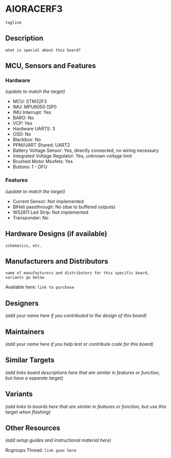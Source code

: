 # AIORACERF3

`tagline`

## Description

`what is special about this board?`

## MCU, Sensors and Features

### Hardware
_(update to match the target)_
  - MCU: STM32F3
  - IMU: MPU6050 (SPI)
  - IMU Interrupt: Yes
  - BARO: No
  - VCP: Yes
  - Hardware UARTS: 3
  - OSD: No
  - Blackbox: No
  - PPM/UART Shared: UART2
  - Battery Voltage Sensor: Yes, directly connected, no wiring necessary
  - Integrated Voltage Regulator: Yes, unknown voltage limit
  - Brushed Motor Mosfets: Yes
  - Buttons: 1 - DFU

### Features
_(update to match the target)_
  - Current Sensor: Not implemented
  - BlHeli passthrough: No (due to buffered outputs)
  - WS2811 Led Strip: Not implemented
  - Transponder: No

## Hardware Designs (if available)

`schematics, etc.`

## Manufacturers and Distributors

`name of manufacturers and distributors for this specific board, variants go below`

Available here: `link to purchase`

## Designers
_(add your name here if you contributed to the design of this board)_

## Maintainers
_(add your name here if you help test or contribute code for this board)_

## Similar Targets
_(add links board descriptions here that are similar in features or function, but have a separate target)_

## Variants
_(add links to boards here that are similar in features or function, but use this target when flashing)_

## Other Resources
_(add setup guides and instructional material here)_

Rcgroups Thread: `link goes here`